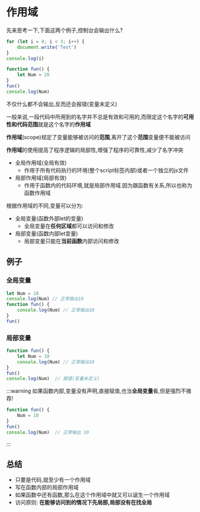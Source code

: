 # 作用域

先来思考一下,下面这两个例子,控制台会输出什么?

```js
for (let i = 0; i < 3; i++) {
    document.write('Test')
}
console.log(i)
```

```js
function fun() {
    let Num = 20
}
fun()
console.log(Num)
```

不仅什么都不会输出,反而还会报错(变量未定义)

一般来说,一段代码中所用到的名字并不总是有效和可用的,而限定这个名字的**可用性和代码范围**就是这个名字的**作用域**

**作用域**(scope)规定了变量能够被访问的**范围**,离开了这个**范围**变量便不能被访问

**作用域**的使用提高了程序逻辑的局部性,增强了程序的可靠性,减少了名字冲突

* 全局作用域(全局有效)
  * 作用于所有代码执行的环境(整个script标签内部)或者一个独立的js文件
* 局部作用域(局部有效)
  * 作用于函数内的代码环境,就是局部作用域.因为跟函数有关系,所以也称为函数作用域

根据作用域的不同,变量可以分为:

* 全局变量(函数外部let的变量)
  * 全局变量在**任何区域**都可以访问和修改
* 局部变量(函数内部let变量)
  * 局部变量只能在**当前函数**内部访问和修改

## 例子

### 全局变量

```js
let Num = 10
console.log(Num) // 正常输出10
function fun() {
    console.log(Num) // 正常输出10
}
fun()
```

### 局部变量

```js
function fun() {
    let Num = 10
    console.log(Num) // 正常输出10
}
fun()
console.log(Num)  // 报错(变量未定义)
```

:::warning
如果函数内部,变量没有声明,直接赋值,也当**全局变量**看,但是强烈不推荐!

```js
function fun() {
    Num = 10
}
fun()
console.log(Num)  // 正常输出 10
```
:::

## 总结

* 只要是代码,就至少有一个作用域
* 写在函数内部的局部作用域
* 如果函数中还有函数,那么在这个作用域中就又可以诞生一个作用域
* 访问原则: **在能够访问到的情况下先局部,局部没有在找全局**
